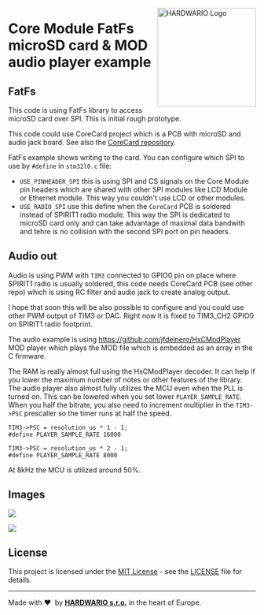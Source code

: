 <a href="https://www.hardwario.com/"><img src="https://www.hardwario.com/ci/assets/hw-logo.svg" width="200" alt="HARDWARIO Logo" align="right"></a>

# Core Module FatFs microSD card & MOD audio player example

## FatFs

This code is using FatFs library to access microSD card over SPI. This is initial rough prototype.

This code could use CoreCard project which is a PCB with microSD and audio jack board. See also the [CoreCard repository](https://github.com/hubmartin/CoreCard).

FatFs example shows writing to the card. You can configure which SPI to use by `#define` in `stm32l0.c` file:

- `USE_PINHEADER_SPI` this is using SPI and CS signals on the Core Module pin headers which are shared with other SPI modules like LCD Module or Ethernet module. This way you couldn't use LCD or other modules.
- `USE_RADIO_SPI` use this define when the `CoreCard` PCB is soldered instead of SPIRIT1 radio module. This way the SPI is dedicated to microSD card only and can take advantage of maximal data bandwith and tehre is no collision with the second SPI port on pin headers.

## Audio out

Audio is using PWM with `TIM3` connected to GPIO0 pin on place where SPIRIT1 radio is usually soldered, this code needs CoreCard PCB (see other repo) which is using RC filter and audio jack to create analog output.

I hope that soon this will be also possible to configure and you could use other PWM output of TIM3 or DAC. Right now it is fixed to TIM3_CH2 GPIO0 on SPIRIT1 radio footprint.

The audio example is using https://github.com/jfdelnero/HxCModPlayer MOD player which plays the MOD file which is embedded as an array in the C firmware.

The RAM is really almost full using the HxCModPlayer decoder. It can help if you lower the maximum number of notes or other features of the library.
The audio player also almost fully utilizes the MCU even when the PLL is turned on. This can be lowered when you set lower `PLAYER_SAMPLE_RATE`. When you half the bitrate, you also need to increment multiplier in the `TIM3->PSC` prescaller so the timer runs at half the speed.

```
TIM3->PSC = resolution_us * 1 - 1;
#define PLAYER_SAMPLE_RATE 16000
```

```
TIM3->PSC = resolution_us * 2 - 1;
#define PLAYER_SAMPLE_RATE 8000
```

At 8kHz the MCU is utilized around 50%.


## Images

![](images/IMG_20200713_211840.jpg)

![](images/IMG_20200713_211856.jpg)

## License

This project is licensed under the [MIT License](https://opensource.org/licenses/MIT/) - see the [LICENSE](LICENSE) file for details.

---

Made with &#x2764;&nbsp; by [**HARDWARIO s.r.o.**](https://www.hardwario.com/) in the heart of Europe.
